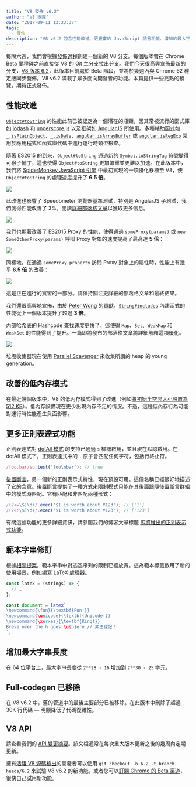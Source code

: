 ```yaml
---
title: "V8 發佈 v6.2"
author: "V8 團隊"
date: "2017-09-11 13:33:37"
tags: 
  - 發佈
description: "V8 v6.2 包含性能改進、更豐富的 JavaScript 語言功能、增加的最大字串長度等其他特性。"
---
```

每隔六週，我們會根據[發佈過程](/docs/release-process)創建一個新的 V8 分支。每個版本會在 Chrome Beta 里程碑之前直接從 V8 的 Git 主分支拉出分支。我們今天很高興宣佈最新的分支，[V8 版本 6.2](https://chromium.googlesource.com/v8/v8.git/+log/branch-heads/6.2)，此版本目前處於 Beta 階段，並將於幾週內與 Chrome 62 穩定版同步發佈。V8 v6.2 滿載了眾多面向開發者的功能。本篇提供一些亮點的預覽，期待正式發佈。

<!--truncate-->
## 性能改進

[`Object#toString`](https://developer.mozilla.org/en-US/docs/Web/JavaScript/Reference/Global_Objects/Object/toString) 的性能此前已被認定為一個潛在的瓶頸，因其常被流行的函式庫如 [lodash](https://lodash.com/) 和 [underscore.js](http://underscorejs.org/) 以及框架如 [AngularJS](https://angularjs.org/) 所使用。多種輔助函式如 [`_.isPlainObject`](https://github.com/lodash/lodash/blob/6cb3460fcefe66cb96e55b82c6febd2153c992cc/isPlainObject.js#L13-L50)、[`_.isDate`](https://github.com/lodash/lodash/blob/6cb3460fcefe66cb96e55b82c6febd2153c992cc/isDate.js#L8-L25)、[`angular.isArrayBuffer`](https://github.com/angular/angular.js/blob/464dde8bd12d9be8503678ac5752945661e006a5/src/Angular.js#L739-L741) 或 [`angular.isRegExp`](https://github.com/angular/angular.js/blob/464dde8bd12d9be8503678ac5752945661e006a5/src/Angular.js#L680-L689) 常用於應用程式和函式庫代碼中進行運行時類型檢查。

隨著 ES2015 的到來，`Object#toString` 通過新的 [`Symbol.toStringTag`](https://developer.mozilla.org/en-US/docs/Web/JavaScript/Reference/Global_Objects/Symbol/toStringTag) 符號變得可猴子補丁，這也使得 `Object#toString` 更加繁重並更難以加速。在此版本中，我們將 [SpiderMonkey JavaScript 引擎](https://bugzilla.mozilla.org/show_bug.cgi?id=1369042#c0) 中最初實現的一項優化移植至 V8，使 `Object#toString` 的處理速度提升了 **6.5 倍**。

![](/_img/v8-release-62/perf.svg)

此改進也影響了 Speedometer 瀏覽器基準測試，特別是 AngularJS 子測試，我們測得性能改善了 3%。閱讀[詳細部落格文章](https://ponyfoo.com/articles/investigating-performance-object-prototype-to-string-es2015)以獲取更多信息。

![](/_img/v8-release-62/speedometer.svg)

我們也顯著改善了 [ES2015 Proxy](https://developer.mozilla.org/en-US/docs/Web/JavaScript/Reference/Global_Objects/Proxy) 的性能，使得通過 `someProxy(params)` 或 `new SomeOtherProxy(params)` 呼叫 Proxy 對象的速度提高了最高達 **5 倍**：

![](/_img/v8-release-62/proxy-call-construct.svg)

同樣地，在通過 `someProxy.property` 訪問 Proxy 對象上的屬性時，性能上有幾乎 **6.5 倍** 的改善：

![](/_img/v8-release-62/proxy-property.svg)

這是正在進行的實習的一部分。請保持關注更詳細的部落格文章和最終結果。

我們還很高興地宣佈，由於 [Peter Wong](https://twitter.com/peterwmwong) 的[貢獻](https://chromium-review.googlesource.com/c/v8/v8/+/620150)，[`String#includes`](https://developer.mozilla.org/en-US/docs/Web/JavaScript/Reference/Global_Objects/String/includes) 內建函式的性能從上一個版本提升了超過 **3 倍**。

內部哈希表的 Hashcode 查找速度更快了，這使得 `Map`、`Set`、`WeakMap` 和 `WeakSet` 的性能得到了提升。一篇即將發布的部落格文章將詳細解釋這項優化。

![](/_img/v8-release-62/hashcode-lookups.png)

垃圾收集器現在使用 [Parallel Scavenger](https://bugs.chromium.org/p/chromium/issues/detail?id=738865) 來收集所謂的 heap 的 young generation。

## 改善的低內存模式

在最近幾個版本中，V8 的低內存模式得到了改進（例如[將初始半空間大小設置為 512 KB](https://chromium-review.googlesource.com/c/v8/v8/+/594387)）。低內存設備現在更少出現內存不足的情況。不過，這種低內存行為可能對運行時性能產生負面影響。

## 更多正則表達式功能

正則表達式對 [dotAll 模式](https://github.com/tc39/proposal-regexp-dotall-flag) 的支持已通過 `s` 標誌啟用，並且現在默認啟用。在 dotAll 模式下，正則表達式中的 `.` 原子會匹配任何字符，包括行終止符。

```js
/foo.bar/su.test('foo\nbar'); // true
```

[後置斷言](https://github.com/tc39/proposal-regexp-lookbehind)，另一個新的正則表示式特性，現在預設可用。這個名稱已經很好地描述了它的含意。後置斷言提供了一種方式來限制模式只能在其後面跟隨後置斷言群組中的模式時匹配。它有匹配和非匹配兩種形式：

```js
/(?<=\$)\d+/.exec('$1 is worth about ¥123'); // ['1']
/(?<!\$)\d+/.exec('$1 is worth about ¥123'); // ['123']
```

有關這些功能的更多詳細資訊，請參閱我們的博客文章標題 [即將推出的正則表示式功能](https://developers.google.com/web/updates/2017/07/upcoming-regexp-features)。

## 範本字串修訂

根據[相關提案](https://tc39.es/proposal-template-literal-revision/)，範本字串中對逃逸序列的限制已經放寬。這為範本標籤啟用了新的使用場景，例如編寫 LaTeX 處理器。

```js
const latex = (strings) => {
  // …
};

const document = latex`
\newcommand{\fun}{\textbf{Fun!}}
\newcommand{\unicode}{\textbf{Unicode!}}
\newcommand{\xerxes}{\textbf{King!}}
Breve over the h goes \u{h}ere // 非法標記！
`;
```

## 增加最大字串長度

在 64 位平台上，最大字串長度從 `2**28 - 16` 增加到 `2**30 - 25` 字元。

## Full-codegen 已移除

在 V8 v6.2 中，舊的管道中的最後主要部分已被移除。在此版本中刪除了超過 30K 行代碼 — 明顯降低了代碼復雜性。

## V8 API

請查看我們的 [API 變更摘要](https://docs.google.com/document/d/1g8JFi8T_oAE_7uAri7Njtig7fKaPDfotU6huOa1alds/edit)。該文檔通常在每次重大版本更新之後的幾周內定期更新。

擁有[活躍 V8 源碼檢出](/docs/source-code#using-git)的開發者可以使用 `git checkout -b 6.2 -t branch-heads/6.2` 來試驗 V8 v6.2 的新功能。或者您可以[訂閱 Chrome 的 Beta 渠道](https://www.google.com/chrome/browser/beta.html)，很快自己試用新功能。
